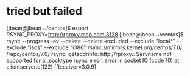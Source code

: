 # tried but failed
[jbean@jbean ~/centos]$ export RSYNC_PROXY=http://rproxy.mcp.com:3128
[jbean@jbean ~/centos]$  rsync --progress  -av --delete --delete-excluded --exclude "local*" --exclude "isos" --exclude "i386"  rsync://mirrors.kernel.org/centos/7.0/ /repo/centos/7.0/
rsync: getaddrinfo: http //rproxy.: Servname not supported for ai_socktype
rsync error: error in socket IO (code 10) at clientserver.c(122) [Receiver=3.0.9]

